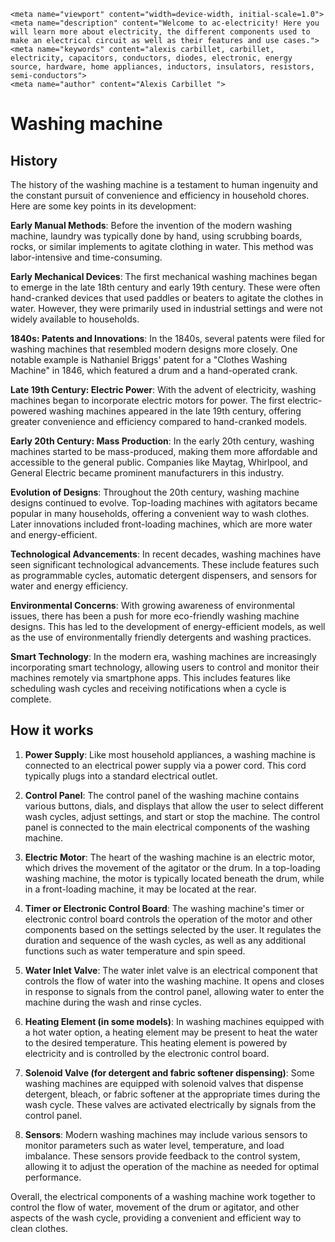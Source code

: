     <meta name="viewport" content="width=device-width, initial-scale=1.0">
    <meta name="description" content="Welcome to ac-electricity! Here you will learn more about electricity, the different components used to make an electrical circuit as well as their features and use cases.">
    <meta name="keywords" content="alexis carbillet, carbillet, electricity, capacitors, conductors, diodes, electronic, energy source, hardware, home appliances, inductors, insulators, resistors, semi-conductors">
    <meta name="author" content="Alexis Carbillet ">
</head>

# Washing machine

## History

The history of the washing machine is a testament to human ingenuity and the constant pursuit of convenience and efficiency in household chores. Here are some key points in its development:

**Early Manual Methods**: Before the invention of the modern washing machine, laundry was typically done by hand, using scrubbing boards, rocks, or similar implements to agitate clothing in water. This method was labor-intensive and time-consuming.

**Early Mechanical Devices**: The first mechanical washing machines began to emerge in the late 18th century and early 19th century. These were often hand-cranked devices that used paddles or beaters to agitate the clothes in water. However, they were primarily used in industrial settings and were not widely available to households.

**1840s: Patents and Innovations**: In the 1840s, several patents were filed for washing machines that resembled modern designs more closely. One notable example is Nathaniel Briggs' patent for a "Clothes Washing Machine" in 1846, which featured a drum and a hand-operated crank.

**Late 19th Century: Electric Power**: With the advent of electricity, washing machines began to incorporate electric motors for power. The first electric-powered washing machines appeared in the late 19th century, offering greater convenience and efficiency compared to hand-cranked models.

**Early 20th Century: Mass Production**: In the early 20th century, washing machines started to be mass-produced, making them more affordable and accessible to the general public. Companies like Maytag, Whirlpool, and General Electric became prominent manufacturers in this industry.

**Evolution of Designs**: Throughout the 20th century, washing machine designs continued to evolve. Top-loading machines with agitators became popular in many households, offering a convenient way to wash clothes. Later innovations included front-loading machines, which are more water and energy-efficient.

**Technological Advancements**: In recent decades, washing machines have seen significant technological advancements. These include features such as programmable cycles, automatic detergent dispensers, and sensors for water and energy efficiency.

**Environmental Concerns**: With growing awareness of environmental issues, there has been a push for more eco-friendly washing machine designs. This has led to the development of energy-efficient models, as well as the use of environmentally friendly detergents and washing practices.

**Smart Technology**: In the modern era, washing machines are increasingly incorporating smart technology, allowing users to control and monitor their machines remotely via smartphone apps. This includes features like scheduling wash cycles and receiving notifications when a cycle is complete.

## How it works

1. **Power Supply**: Like most household appliances, a washing machine is connected to an electrical power supply via a power cord. This cord typically plugs into a standard electrical outlet.

2. **Control Panel**: The control panel of the washing machine contains various buttons, dials, and displays that allow the user to select different wash cycles, adjust settings, and start or stop the machine. The control panel is connected to the main electrical components of the washing machine.

3. **Electric Motor**: The heart of the washing machine is an electric motor, which drives the movement of the agitator or the drum. In a top-loading washing machine, the motor is typically located beneath the drum, while in a front-loading machine, it may be located at the rear.

4. **Timer or Electronic Control Board**: The washing machine's timer or electronic control board controls the operation of the motor and other components based on the settings selected by the user. It regulates the duration and sequence of the wash cycles, as well as any additional functions such as water temperature and spin speed.

5. **Water Inlet Valve**: The water inlet valve is an electrical component that controls the flow of water into the washing machine. It opens and closes in response to signals from the control panel, allowing water to enter the machine during the wash and rinse cycles.

6. **Heating Element (in some models)**: In washing machines equipped with a hot water option, a heating element may be present to heat the water to the desired temperature. This heating element is powered by electricity and is controlled by the electronic control board.

7. **Solenoid Valve (for detergent and fabric softener dispensing)**: Some washing machines are equipped with solenoid valves that dispense detergent, bleach, or fabric softener at the appropriate times during the wash cycle. These valves are activated electrically by signals from the control panel.

8. **Sensors**: Modern washing machines may include various sensors to monitor parameters such as water level, temperature, and load imbalance. These sensors provide feedback to the control system, allowing it to adjust the operation of the machine as needed for optimal performance.

Overall, the electrical components of a washing machine work together to control the flow of water, movement of the drum or agitator, and other aspects of the wash cycle, providing a convenient and efficient way to clean clothes.